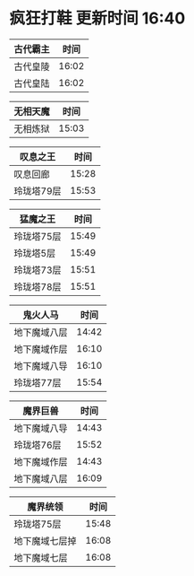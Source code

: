 # 疯狂打鞋 更新时间 16:40

| 古代霸主   | 时间    |
|--------|-------|
| 古代皇陵 | 16:02 |
| 古代皇陆 | 16:02 |

| 无相天魔   | 时间    |
|--------|-------|
| 无相炼狱 | 15:03 |

| 叹息之王   | 时间    |
|--------|-------|
| 叹息回廊 | 15:28 |
| 玲珑塔79层 | 15:53 |

| 猛魔之王   | 时间    |
|--------|-------|
| 玲珑塔75层 | 15:49 |
| 玲珑塔5层 | 15:49 |
| 玲珑塔73层 | 15:51 |
| 玲珑塔78层 | 15:51 |

| 鬼火人马   | 时间    |
|--------|-------|
| 地下魔域八层 | 14:42 |
| 地下魔域作层 | 16:10 |
| 地下魔域八导 | 16:10 |
| 玲珑塔77层 | 15:54 |

| 魔界巨兽   | 时间    |
|--------|-------|
| 地下魔域八导 | 14:43 |
| 玲珑塔76层 | 15:52 |
| 地下魔域作层 | 14:43 |
| 地下魔域八层 | 16:09 |

| 魔界统领   | 时间    |
|--------|-------|
| 玲珑塔75层 | 15:48 |
| 地下魔域七层掉 | 16:08 |
| 地下魔域七层 | 16:08 |